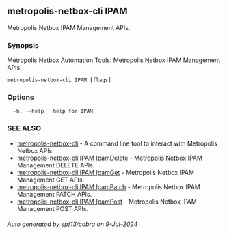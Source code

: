 ## metropolis-netbox-cli IPAM

Metropolis Netbox IPAM Management APIs.

### Synopsis


Metropolis Netbox Automation Tools:
  Metropolis Netbox IPAM Management APIs.

```
metropolis-netbox-cli IPAM [flags]
```

### Options

```
  -h, --help   help for IPAM
```

### SEE ALSO

* [metropolis-netbox-cli]()	 - 
A command line tool to interact with Metropolis Netbox APIs
* [metropolis-netbox-cli IPAM IpamDelete]()	 - Metropolis Netbox IPAM Management DELETE APIs.
* [metropolis-netbox-cli IPAM IpamGet]()	 - Metropolis Netbox IPAM Management GET APIs.
* [metropolis-netbox-cli IPAM IpamPatch]()	 - Metropolis Netbox IPAM Management PATCH APIs.
* [metropolis-netbox-cli IPAM IpamPost]()	 - Metropolis Netbox IPAM Management POST APIs.

###### Auto generated by spf13/cobra on 9-Jul-2024
